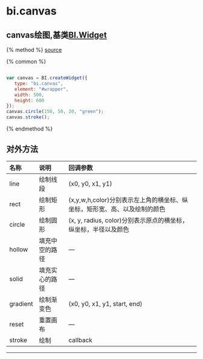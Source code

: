 # bi.canvas

## canvas绘图,基类[BI.Widget](/core/widget.md)

{% method %}
[source](https://jsfiddle.net/fineui/gcgd1va0/)

{% common %}
```javascript

var canvas = BI.createWidget({
   type: "bi.canvas",
   element: "#wrapper",
   width: 500,
   height: 600
});
canvas.circle(150, 50, 20, "green");
canvas.stroke();


```

{% endmethod %}


## 对外方法
| 名称     | 说明                           |  回调参数     
| :------ |:-------------                  | :-----
| line | 绘制线段| (x0, y0, x1, y1) |
| rect |  绘制矩形 |  (x,y,w,h,color)分别表示左上角的横坐标、纵坐标，矩形宽、高、以及绘制的颜色|
| circle |  绘制圆形 | (x, y, radius, color)分别表示原点的横坐标，纵坐标，半径以及颜色 |
| hollow | 填充中空的路径 | — |
| solid | 填充实心的路径 | — |
| gradient | 绘制渐变色 | (x0, y0, x1, y1, start, end) |
| reset | 重置画布 | —|
| stroke | 绘制 | callback |

---



